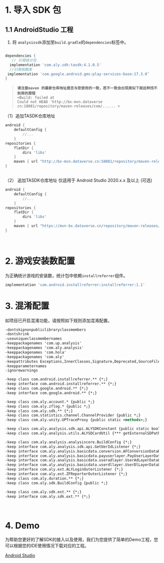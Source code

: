# <span id="jump1">1. 导入 SDK 包</span>

## 1.1 AndroidStudio 工程

1) 将 `analysissdk`添加至`build.gradle`的`dependencies`标签中。

```groovy

dependencies {
   // 引用统计包
  implementation 'com.aly.sdk:tasdk:4.1.0.5'
  //引用依赖库
 implementation 'com.google.android.gms:play-services-base:17.3.0’
}
```

>**`请注意maven 的最新仓库地址是否与您使用的一致，若不一致会出现类似下面这种找不到库的报错`**</br>
`<Build: failed at`</br>
`Could not HEAD 'http://bx-mvn.dataverse cn:18081/repository/maven-releases/com/...... >`


（1）追加TASDK仓库地址
```groovy
android {
    defaultConfig {
        //...
    }
repositories {
    flatDir {
        dirs 'libs'
    }
    maven { url "http://bx-mvn.dataverse.cn:58081/repository/maven-releases/"}
}



```
（2） 追加TASDK仓库地址 仅适用于 Android Studio 2020.x.x 及以上 (可选)


```groovy
android {
    defaultConfig {
        //...
    }
repositories {
    flatDir {
        dirs 'libs'
    }
    maven { url "https://mvn-bx.dataverse.cn/repository/maven-releases/"}
}

```

&ensp;

# <span id="jump2">2. 游戏安装数配置</span>
为正确统计游戏的安装数，统计包中依赖`installreferrer`组件。

```groovy
implementation 'com.android.installreferrer:installreferrer:1.1'
```

# <span id="jump3">3. 混淆配置</span>

如项目已开启混淆功能，请按照如下规则添加混淆配置。

```xml
-dontskipnonpubliclibraryclassmembers
-dontshrink
-useuniqueclassmembernames
-keeppackagenames 'com.up.analysis'
-keeppackagenames 'com.aly.analysis'
-keeppackagenames 'com.hola'
-keeppackagenames 'com.aly'
-keepattributes Exceptions,InnerClasses,Signature,Deprecated,SourceFile,LineNumberTable,LocalVariable*Table,*Annotation*,Synthetic,EnclosingMethod
-keepparameternames
-ignorewarnings

-keep class com.android.installreferrer.** {*;}
-keep interface com.android.installreferrer.** {*;}
-keep class com.google.android.** {*;}
-keep interface com.google.android.** {*;}

-keep class com.aly.account.* {public *;}
-keep class com.aly.zflog.* {public *;}
-keep class com.aly.sdk.** {*;}
-keep class com.statistics.channel.ChannelProvider {public *;}
-keep class com.aly.unity.UPTraceProxy {public static <methods>;}

-keep class com.aly.analysis.sdk.api.ALYSDKConstant {public static boolean sDebugLog;}
-keep class com.aly.analysis.utils.ALYSDCardUtil {*** getExternalSDPath(***);}

-keep class com.aly.analysis.analysiscore.BuildConfig {*;}
-keep interface com.aly.analysis.sdk.api.GetUerIdListener {*;}
-keep interface com.aly.analysis.basicdata.conversion.AFConversionDataResultListener {*;}
-keep interface com.aly.analysis.basicdata.payuserlayer.PayUserLayerDataListener {*;}
-keep interface com.aly.analysis.basicdata.useradlayer.UserAdLayerDataListener {*;}
-keep interface com.aly.analysis.basicdata.userdllayer.UserDlLayerDataListener {*;}
-keep interface com.aly.ext.ALYLoginOuterListener {*;}
-keep interface com.aly.ext.ZFReporterOuterListener {*;}
-keep class com.aly.duration.** {*;}
-keep class com.aly.sdk.BuildConfig {public *;}

-keep class com.aly.sdk.ext.** {*;}
-keep interface com.aly.sdk.ext.** {*;}
```
&ensp;

# <span id="jump4">4. Demo</span>
为帮助您更好的了解SDK的接入以及使用，我们为您提供了简单的Demo工程，您可以根据您的IDE使用情况下载对应的工程。

[Android Studio](https://github.com/Avid-ly/Android-AnalysisDemo "Demo工程")
